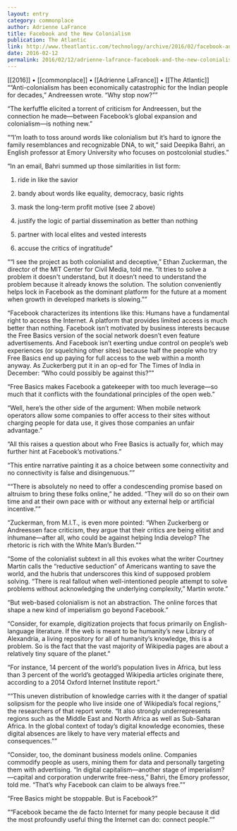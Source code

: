 ```yaml
---
layout: entry
category: commonplace
author: Adrienne LaFrance
title: Facebook and the New Colonialism
publication: The Atlantic
link: http://www.theatlantic.com/technology/archive/2016/02/facebook-and-the-new-colonialism/462393/
date: 2016-02-12
permalink: 2016/02/12/adrienne-lafrance-facebook-and-the-new-colonialism
---
```


[[2016]] • [[commonplace]] • [[Adrienne LaFrance]] • [[The Atlantic]]
 
““Anti-colonialism has been economically catastrophic for the Indian people for decades,” Andreessen wrote. “Why stop now?””

“The kerfuffle elicited a torrent of criticism for Andreessen, but the connection he made—between Facebook’s global expansion and colonialism—is nothing new.”

““I’m loath to toss around words like colonialism but it’s hard to ignore the family resemblances and recognizable DNA, to wit,” said Deepika Bahri, an English professor at Emory University who focuses on postcolonial studies.”

“In an email, Bahri summed up those similarities in list form:

1. ride in like the savior

2. bandy about words like equality, democracy, basic rights

3. mask the long-term profit motive (see 2 above)

4. justify the logic of partial dissemination as better than nothing

5. partner with local elites and vested interests

6. accuse the critics of ingratitude”

““I see the project as both colonialist and deceptive,” Ethan Zuckerman, the director of the MIT Center for Civil Media, told me. “It tries to solve a problem it doesn't understand, but it doesn’t need to understand the problem because it already knows the solution. The solution conveniently helps lock in Facebook as the dominant platform for the future at a moment when growth in developed markets is slowing.””

“Facebook characterizes its intentions like this: Humans have a fundamental right to access the Internet. A platform that provides limited access is much better than nothing. Facebook isn’t motivated by business interests because the Free Basics version of the social network doesn’t even feature advertisements. And Facebook isn’t exerting undue control on people’s web experiences (or squelching other sites) because half the people who try Free Basics end up paying for full access to the web within a month anyway. As Zuckerberg put it in an op-ed for The Times of India in December: “Who could possibly be against this?””

“Free Basics makes Facebook a gatekeeper with too much leverage—so much that it conflicts with the foundational principles of the open web.”

“Well, here’s the other side of the argument: When mobile network operators allow some companies to offer access to their sites without charging people for data use, it gives those companies an unfair advantage.”

“All this raises a question about who Free Basics is actually for, which may further hint at Facebook’s motivations.”

“This entire narrative painting it as a choice between some connectivity and no connectivity is false and disingenuous.””

““There is absolutely no need to offer a condescending promise based on altruism to bring these folks online,” he added. “They will do so on their own time and at their own pace with or without any external help or artificial incentive.””

“Zuckerman, from M.I.T., is even more pointed: “When Zuckerberg or Andreessen face criticism, they argue that their critics are being elitist and inhumane—after all, who could be against helping India develop? The rhetoric is rich with the White Man’s Burden.””

“Some of the colonialist subtext in all this evokes what the writer Courtney Martin calls the “reductive seduction” of Americans wanting to save the world, and the hubris that underscores this kind of supposed problem solving. “There is real fallout when well-intentioned people attempt to solve problems without acknowledging the underlying complexity,” Martin wrote.”

“But web-based colonialism is not an abstraction. The online forces that shape a new kind of imperialism go beyond Facebook.”

“Consider, for example, digitization projects that focus primarily on English-language literature. If the web is meant to be humanity’s new Library of Alexandria, a living repository for all of humanity’s knowledge, this is a problem. So is the fact that the vast majority of Wikipedia pages are about a relatively tiny square of the planet.”

“For instance, 14 percent of the world’s population lives in Africa, but less than 3 percent of the world’s geotagged Wikipedia articles originate there, according to a 2014 Oxford Internet Institute report.”

““This uneven distribution of knowledge carries with it the danger of spatial solipsism for the people who live inside one of Wikipedia’s focal regions,” the researchers of that report wrote. “It also strongly underrepresents regions such as the Middle East and North Africa as well as Sub-Saharan Africa. In the global context of today’s digital knowledge economies, these digital absences are likely to have very material effects and consequences.””

“Consider, too, the dominant business models online. Companies commodify people as users, mining them for data and personally targeting them with advertising. “In digital capitalism—another stage of imperialism?—capital and corporation underwrite free-ness,” Bahri, the Emory professor, told me. “That’s why Facebook can claim to be always free.””

“Free Basics might be stoppable. But is Facebook?”

““Facebook became the de facto Internet for many people because it did the most profoundly useful thing the Internet can do: connect people.””
